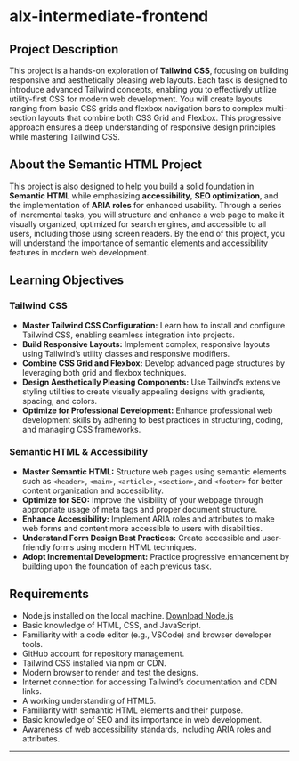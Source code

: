 # alx-intermediate-frontend

## Project Description

This project is a hands-on exploration of **Tailwind CSS**, focusing on building responsive and aesthetically pleasing web layouts. Each task is designed to introduce advanced Tailwind concepts, enabling you to effectively utilize utility-first CSS for modern web development. You will create layouts ranging from basic CSS grids and flexbox navigation bars to complex multi-section layouts that combine both CSS Grid and Flexbox. This progressive approach ensures a deep understanding of responsive design principles while mastering Tailwind CSS.

## About the Semantic HTML Project

This project is also designed to help you build a solid foundation in **Semantic HTML** while emphasizing **accessibility**, **SEO optimization**, and the implementation of **ARIA roles** for enhanced usability. Through a series of incremental tasks, you will structure and enhance a web page to make it visually organized, optimized for search engines, and accessible to all users, including those using screen readers. By the end of this project, you will understand the importance of semantic elements and accessibility features in modern web development.

## Learning Objectives

### Tailwind CSS

- **Master Tailwind CSS Configuration:** Learn how to install and configure Tailwind CSS, enabling seamless integration into projects.
- **Build Responsive Layouts:** Implement complex, responsive layouts using Tailwind’s utility classes and responsive modifiers.
- **Combine CSS Grid and Flexbox:** Develop advanced page structures by leveraging both grid and flexbox techniques.
- **Design Aesthetically Pleasing Components:** Use Tailwind’s extensive styling utilities to create visually appealing designs with gradients, spacing, and colors.
- **Optimize for Professional Development:** Enhance professional web development skills by adhering to best practices in structuring, coding, and managing CSS frameworks.

### Semantic HTML & Accessibility

- **Master Semantic HTML:** Structure web pages using semantic elements such as `<header>`, `<main>`, `<article>`, `<section>`, and `<footer>` for better content organization and accessibility.
- **Optimize for SEO:** Improve the visibility of your webpage through appropriate usage of meta tags and proper document structure.
- **Enhance Accessibility:** Implement ARIA roles and attributes to make web forms and content more accessible to users with disabilities.
- **Understand Form Design Best Practices:** Create accessible and user-friendly forms using modern HTML techniques.
- **Adopt Incremental Development:** Practice progressive enhancement by building upon the foundation of each previous task.

## Requirements

- Node.js installed on the local machine. [Download Node.js](https://nodejs.org/)
- Basic knowledge of HTML, CSS, and JavaScript.
- Familiarity with a code editor (e.g., VSCode) and browser developer tools.
- GitHub account for repository management.
- Tailwind CSS installed via npm or CDN.
- Modern browser to render and test the designs.
- Internet connection for accessing Tailwind’s documentation and CDN links.
- A working understanding of HTML5.
- Familiarity with semantic HTML elements and their purpose.
- Basic knowledge of SEO and its importance in web development.
- Awareness of web accessibility standards, including ARIA roles and attributes.

---
